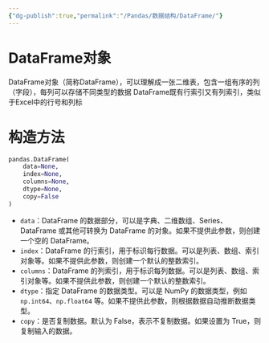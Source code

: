 ```yaml
---
{"dg-publish":true,"permalink":"/Pandas/数据结构/DataFrame/"}
---
```


# DataFrame对象
DataFrame对象（简称DataFrame），可以理解成一张二维表，包含一组有序的列（字段），每列可以存储不同类型的数据
DataFrame既有行索引又有列索引，类似于Excel中的行号和列标
# 构造方法
```python
pandas.DataFrame(
	data=None, 
	index=None, 
	columns=None, 
	dtype=None, 
	copy=False
)
```
- `data`：DataFrame 的数据部分，可以是字典、二维数组、Series、DataFrame 或其他可转换为 DataFrame 的对象。如果不提供此参数，则创建一个空的 DataFrame。
- `index`：DataFrame 的行索引，用于标识每行数据。可以是列表、数组、索引对象等。如果不提供此参数，则创建一个默认的整数索引。
- `columns`：DataFrame 的列索引，用于标识每列数据。可以是列表、数组、索引对象等。如果不提供此参数，则创建一个默认的整数索引。
- `dtype`：指定 DataFrame 的数据类型。可以是 NumPy 的数据类型，例如 `np.int64`、`np.float64` 等。如果不提供此参数，则根据数据自动推断数据类型。
- `copy`：是否复制数据。默认为 False，表示不复制数据。如果设置为 True，则复制输入的数据。